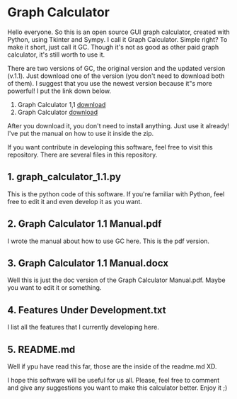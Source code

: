 # Graph Calculator
Hello everyone. So this is an open source GUI graph calculator, created with Python, using Tkinter and Sympy. I call it Graph Calculator. Simple right? To make it short, just call it GC. Though it's not as good as other paid graph calculator, it's still worth to use it.  

There are two versions of GC, the original version and the updated version (v.1.1). Just download one of the version (you don't need to download both of them). I suggest that you use the newest version because it"s more powerful! I put the link down below.
1. Graph Calculator 1,1 [download](https://drive.google.com/file/d/1pqB3AOOD5hS-92jtFtbpiGCEdTKVGbCf/view?usp=sharing)
2. Graph Calculator [download](https://drive.google.com/file/d/1TjgtlvRaMr_sBdDtbDtzlt9mXarrzkJi/view?usp=sharing)

After you download it, you don't need to install anything. Just use it already! I've put the manual on how to use it inside the zip.

If you want contribute in developing this software, feel free to visit this repository. There are several files in this repository.

## 1. graph_calculator_1.1.py
This is the python code of this software. If you're familiar with Python, feel free to edit it and even develop it as you want.

## 2. Graph Calculator 1.1 Manual.pdf
I wrote the manual about how to use GC here. This is the pdf version.

## 3. Graph Calculator 1.1 Manual.docx
Well this is just the doc version of the Graph Calculator Manual.pdf. Maybe you want to edit it or something.

## 4. Features Under Development.txt
I list all the features that I currently developing here. 

## 5. README.md
Well if ypu have read this far, those are the inside of the readme.md XD.

I hope this software will be useful for us all. Please, feel free to comment and give any suggestions you want to make this calculator better. Enjoy it ;)
